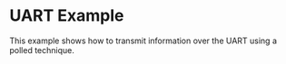 UART Example
============================

This example shows how to transmit information over the UART using a polled technique.